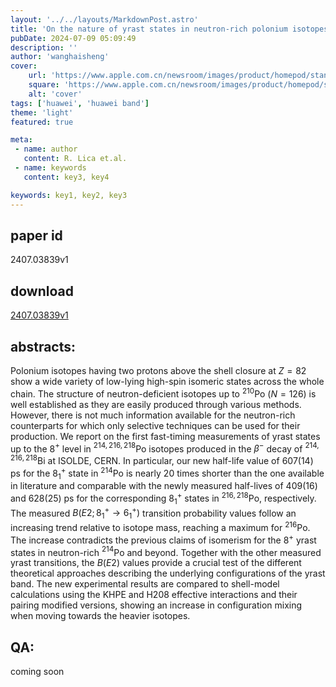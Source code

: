 ```yaml
---
layout: '../../layouts/MarkdownPost.astro'
title: 'On the nature of yrast states in neutron-rich polonium isotopes'
pubDate: 2024-07-09 05:09:49
description: ''
author: 'wanghaisheng'
cover:
    url: 'https://www.apple.com.cn/newsroom/images/product/homepod/standard/Apple-HomePod-hero-230118_big.jpg.large_2x.jpg'
    square: 'https://www.apple.com.cn/newsroom/images/product/homepod/standard/Apple-HomePod-hero-230118_big.jpg.large_2x.jpg'
    alt: 'cover'
tags: ['huawei', 'huawei band'] 
theme: 'light'
featured: true

meta:
 - name: author
   content: R. Lica et.al.
 - name: keywords
   content: key3, key4

keywords: key1, key2, key3
---
```


## paper id
2407.03839v1
## download
[2407.03839v1](http://arxiv.org/abs/2407.03839v1)
## abstracts:
Polonium isotopes having two protons above the shell closure at $Z=82$ show a wide variety of low-lying high-spin isomeric states across the whole chain. The structure of neutron-deficient isotopes up to $^{210}$Po ($N=126$) is well established as they are easily produced through various methods. However, there is not much information available for the neutron-rich counterparts for which only selective techniques can be used for their production. We report on the first fast-timing measurements of yrast states up to the 8$^+$ level in $^{214,216,218}$Po isotopes produced in the $\beta^-$ decay of $^{214,216,218}$Bi at ISOLDE, CERN. In particular, our new half-life value of 607(14) ps for the 8$_1^+$ state in $^{214}$Po is nearly 20 times shorter than the one available in literature and comparable with the newly measured half-lives of 409(16) and 628(25) ps for the corresponding 8$_1^+$ states in $^{216,218}$Po, respectively. The measured $B(E2;8_1^+ \to 6_1^+)$ transition probability values follow an increasing trend relative to isotope mass, reaching a maximum for $^{216}$Po. The increase contradicts the previous claims of isomerism for the $8^+$ yrast states in neutron-rich $^{214}$Po and beyond. Together with the other measured yrast transitions, the $B(E2)$ values provide a crucial test of the different theoretical approaches describing the underlying configurations of the yrast band. The new experimental results are compared to shell-model calculations using the KHPE and H208 effective interactions and their pairing modified versions, showing an increase in configuration mixing when moving towards the heavier isotopes.
## QA:
coming soon
